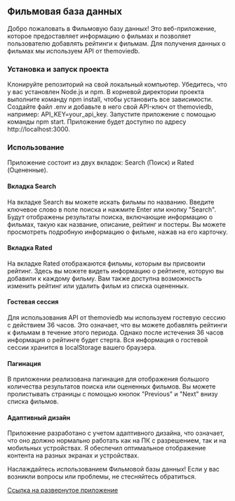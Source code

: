 ## Фильмовая база данных
Добро пожаловать в Фильмовую базу данных! Это веб-приложение, которое предоставляет информацию о фильмах и позволяет пользователю добавлять рейтинги к фильмам. Для получения данных о фильмах мы используем API от themoviedb.

### Установка и запуск проекта
Клонируйте репозиторий на свой локальный компьютер.
Убедитесь, что у вас установлен Node.js и npm.
В корневой директории проекта выполните команду npm install, чтобы установить все зависимости.
Создайте файл .env и добавьте в него свой API-ключ от themoviedb, например: API_KEY=your_api_key.
Запустите приложение с помощью команды npm start.
Приложение будет доступно по адресу http://localhost:3000.
### Использование
Приложение состоит из двух вкладок: Search (Поиск) и Rated (Оцененные).

#### Вкладка Search
На вкладке Search вы можете искать фильмы по названию. Введите ключевое слово в поле поиска и нажмите Enter или кнопку "Search". Будут отображены результаты поиска, включающие информацию о фильмах, такую как название, описание, рейтинг и постеры. Вы можете просмотреть подробную информацию о фильме, нажав на его карточку.

#### Вкладка Rated
На вкладке Rated отображаются фильмы, которым вы присвоили рейтинг. Здесь вы можете видеть информацию о рейтинге, которую вы добавили к каждому фильму. Вам также доступна возможность изменить рейтинг или удалить фильм из списка оцененных.

#### Гостевая сессия
Для использования API от themoviedb мы используем гостевую сессию с действием 36 часов. Это означает, что вы можете добавлять рейтинги к фильмам в течение этого периода. Однако после истечения 36 часов информация о рейтинге будет стерта. Вся информация о гостевой сессии хранится в localStorage вашего браузера.

#### Пагинация
В приложении реализована пагинация для отображения большого количества результатов поиска или оцененных фильмов. Вы можете пролистывать страницы с помощью кнопок "Previous" и "Next" внизу списка фильмов.

#### Адаптивный дизайн
Приложение разработано с учетом адаптивного дизайна, что означает, что оно должно нормально работать как на ПК с разрешением, так и на мобильных устройствах. Я обеспечил оптимальное отображение контента на разных экранах и устройствах.

Наслаждайтесь использованием Фильмовой базы данных! Если у вас возникли вопросы или проблемы, не стесняйтесь обратиться.


[Ссылка на развернутое приложение](https://kata-movies-app-dima-gorunov.vercel.app)